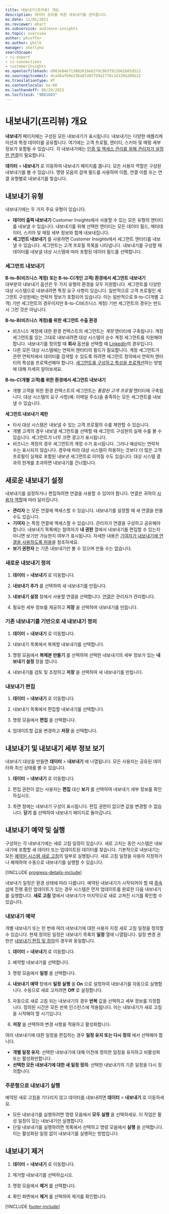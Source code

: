```yaml
---
title: 내보내기(프리뷰) 개요
description: 데이터 공유를 위한 내보내기를 관리합니다.
ms.date: 11/01/2021
ms.reviewer: mhart
ms.subservice: audience-insights
ms.topic: overview
author: pkieffer
ms.author: philk
manager: shellyha
searchScope:
- ci-export
- ci-connections
- customerInsights
ms.openlocfilehash: d983e84e713003610eb27dc9b3f911b62b01d522
ms.sourcegitcommit: dca46afb9e23ba87a0ff59a1776c1d139e209a32
ms.translationtype: HT
ms.contentlocale: ko-KR
ms.lasthandoff: 06/29/2022
ms.locfileid: "9081603"
---
```

# <a name="exports-preview-overview"></a>내보내기(프리뷰) 개요

**내보내기** 페이지에는 구성된 모든 내보내기가 표시됩니다. 내보내기는 다양한 애플리케이션과 특정 데이터를 공유합니다. 여기에는 고객 프로필, 엔터티, 스키마 및 매핑 세부 정보가 포함될 수 있습니다. 각 내보내기에는 [인증 및 액세스 관리를 위해 관리자가 설정한 연결](connections.md)이 필요합니다.

**데이터** > **내보내기** 로 이동하여 내보내기 페이지를 봅니다. 모든 사용자 역할은 구성된 내보내기를 볼 수 있습니다. 명령 모음의 검색 필드를 사용하여 이름, 연결 이름 또는 연결 유형별로 내보내기를 찾습니다.

## <a name="export-types"></a>내보내기 유형

내보내기에는 두 가지 주요 유형이 있습니다.  

- **데이터 출력 내보내기** Customer Insights에서 사용할 수 있는 모든 유형의 엔터티를 내보낼 수 있습니다. 내보내기를 위해 선택한 엔터티는 모든 데이터 필드, 메타데이터, 스키마 및 매핑 세부 정보와 함께 내보내집니다. 
- **세그먼트 내보내기** 를 사용하면 Customer Insights에서 세그먼트 엔터티를 내보낼 수 있습니다. 세그먼트는 고객 프로필 목록을 나타냅니다. 내보내기를 구성할 때 데이터를 내보낼 대상 시스템에 따라 포함된 데이터 필드를 선택합니다. 

### <a name="export-segments"></a>세그먼트 내보내기

**B-to-B(비즈니스 계정) 또는 B-to-C(개인 고객) 환경에서 세그먼트 내보내기**  
대부분의 내보내기 옵션은 두 가지 유형의 환경을 모두 지원합니다. 세그먼트를 다양한 대상 시스템으로 내보내려면 특정 요구 사항이 있습니다. 일반적으로 고객 프로필인 세그먼트 구성원에는 연락처 정보가 포함되어 있습니다. 이는 일반적으로 B-to-C(개별 고객) 기반 세그먼트의 경우이지만 B-to-C(비즈니스 계정) 기반 세그먼트의 경우는 반드시 그런 것은 아닙니다. 

**B-to-B(비즈니스 계정)를 위한 세그먼트 수출 환경**  
- 비즈니스 계정에 대한 환경 컨텍스트의 세그먼트는 *계정* 엔터티에 구축됩니다. 계정 세그먼트를 있는 그대로 내보내려면 대상 시스템이 순수 계정 세그먼트를 지원해야 합니다. 내보내기를 정의할 때 **회사** 옵션을 선택할 때 [LinkedIn](export-linkedin-ads.md)의 경우입니다.
- 다른 모든 대상 시스템에는 연락처 엔터티의 필드가 필요합니다. 계정 세그먼트가 관련 연락처에서 데이터를 검색할 수 있도록 하려면 세그먼트 정의에서 연락처 엔터티의 특성을 프로젝션해야 합니다. [세그먼트를 구성하고 특성을 프로젝션](segment-builder.md)하는 방법에 대해 자세히 알아보세요.

**B-to-C(개별 고객)를 위한 환경에서 세그먼트 내보내기**  
- 개별 고객을 위한 환경 컨텍스트의 세그먼트는 *통합된 고객 프로필* 엔터티에 구축됩니다. 대상 시스템의 요구 사항(예: 이메일 주소)을 충족하는 모든 세그먼트를 내보낼 수 있습니다.

**세그먼트 내보내기 제한**  
- 타사 대상 시스템은 내보낼 수 있는 고객 프로필의 수를 제한할 수 있습니다. 
- 개별 고객의 경우 내보낼 세그먼트를 선택할 때 세그먼트 구성원의 실제 수를 볼 수 있습니다. 세그먼트가 너무 크면 경고가 표시됩니다. 
- 비즈니스 계정의 경우 세그먼트의 계정 수가 표시됩니다. 그러나 예상되는 연락처 수는 표시되지 않습니다. 경우에 따라 대상 시스템이 허용하는 것보다 더 많은 고객 프로필이 실제로 포함된 내보낸 세그먼트로 이어질 수도 있습니다. 대상 시스템 결과의 한계를 초과하면 내보내기를 건너뜁니다. 

## <a name="set-up-a-new-export"></a>새로운 내보내기 설정  
내보내기를 설정하거나 편집하려면 연결을 사용할 수 있어야 합니다. 연결은 귀하의 [사용자 역할](permissions.md)에 따라 달라집니다.
- **관리자** 는 모든 연결에 액세스할 수 있습니다. 내보내기를 설정할 때 새 연결을 만들 수도 있습니다.
- **기여자** 는 특정 연결에 액세스할 수 있습니다. 관리자가 연결을 구성하고 공유해야 합니다. 내보내기 목록에는 참여자가 **내 권한** 열에서 내보내기를 편집할 수 있는지 아니면 보기만 가능한지 여부가 표시됩니다. 자세한 내용은 [기여자가 내보내기에 연결을 사용하도록 허용](connections.md#allow-contributors-to-use-a-connection-for-exports)을 참조하세요.
- **보기 권한자** 는 기존 내보내기만 볼 수 있으며 만들 수는 없습니다.

### <a name="define-a-new-export"></a>새로운 내보내기 정의

1. **데이터** > **내보내기** 로 이동합니다.

1. **내보내기 추가** 를 선택하여 새 내보내기를 만듭니다.

1. **내보내기 설정** 창에서 사용할 연결을 선택합니다. [연결](connections.md)은 관리자가 관리합니다. 

1. 필요한 세부 정보를 제공하고 **저장** 을 선택하여 내보내기를 만듭니다.

### <a name="define-a-new-export-based-on-an-existing-export"></a>기존 내보내기를 기반으로 새 내보내기 정의

1. **데이터** > **내보내기** 로 이동합니다.

1. 내보내기 목록에서 복제할 내보내기를 선택합니다.

1. 명령 모음에서 **복제본 만들기** 를 선택하여 선택한 내보내기의 세부 정보가 있는 **내보내기 설정** 창을 엽니다.

1. 내보내기를 검토 및 조정하고 **저장** 을 선택하여 새 내보내기를 만듭니다.

### <a name="edit-an-export"></a>내보내기 편집

1. **데이터** > **내보내기** 로 이동합니다.

1. 내보내기 목록에서 편집할 내보내기를 선택합니다.

1. 명령 모음에서 **편집** 을 선택합니다.

1. 업데이트할 값을 변경하고 **저장** 을 선택합니다.

## <a name="view-exports-and-export-details"></a>내보내기 및 내보내기 세부 정보 보기

내보내기 대상을 만들면 **데이터** > **내보내기** 에 나열됩니다. 모든 사용자는 공유된 데이터와 최신 상태를 볼 수 있습니다.

1. **데이터** > **내보내기** 로 이동합니다.

1. 편집 권한이 없는 사용자는 **편집** 대신 **보기** 를 선택하여 내보내기 세부 정보를 확인하십시오.

1. 측면 창에는 내보내기 구성이 표시됩니다. 편집 권한이 없으면 값을 변경할 수 없습니다. **닫기** 를 선택하여 내보내기 페이지로 돌아갑니다.

## <a name="schedule-and-run-exports"></a>내보내기 예약 및 실행

구성하는 각 내보내기에는 새로 고침 일정이 있습니다. 새로 고치는 동안 시스템은 내보내기에 포함할 새 데이터 또는 업데이트된 데이터를 찾습니다. 기본적으로 내보내기는 모든 [예약된 시스템 새로 고침](system.md#schedule-tab)의 일부로 실행됩니다. 새로 고침 일정을 사용자 지정하거나 해제하여 수동으로 내보내기를 실행할 수 있습니다.

[!INCLUDE [progress-details-include](includes/progress-details-pane.md)]

내보내기 일정은 환경 상태에 따라 다릅니다. 예약된 내보내기가 시작되어야 할 때 [종속성](system.md#refresh-processes)에 진행 중인 업데이트가 있는 경우 시스템은 먼저 업데이트를 완료한 다음 내보내기를 실행합니다. **새로 고침** 열에서 내보내기가 마지막으로 새로 고쳐진 시기를 확인할 수 있습니다.

### <a name="schedule-exports"></a>내보내기 예약

개별 내보내기 또는 한 번에 여러 내보내기에 대한 사용자 지정 새로 고침 일정을 정의할 수 있습니다. 현재 정의된 일정은 내보내기 목록의 **일정** 열에 나열됩니다. 일정 변경 권한은 [내보내기 편집 및 정의](export-destinations.md#set-up-a-new-export)의 경우와 동일합니다. 

1. **데이터** > **내보내기** 로 이동합니다.

1. 예약할 내보내기를 선택합니다.

1. 명령 모음에서 **일정** 을 선택합니다.

1. **내보내기 예약** 창에서 **일정 실행** 을 **On** 으로 설정하여 내보내기를 자동으로 실행합니다. 수동으로 새로 고치려면 **Off** 로 설정합니다.

1. 자동으로 새로 고침 되는 내보내기의 경우 **반복** 값을 선택하고 세부 정보를 지정합니다. 정의된 시간은 모든 반복 인스턴스에 적용됩니다. 이는 내보내기가 새로 고침을 시작해야 할 시기입니다.

1. **저장** 을 선택하여 변경 사항을 적용하고 활성화합니다.

여러 내보내기에 대한 일정을 편집하는 경우 **일정 유지 또는 다시 정의** 에서 선택해야 합니다.
- **개별 일정 유지**: 선택한 내보내기에 대해 이전에 정의한 일정을 유지하고 비활성화 또는 활성화만합니다.
- **선택한 모든 내보내기에 대한 새 일정 정의**: 선택한 내보내기의 기존 일정을 다시 정의합니다.

### <a name="run-exports-on-demand"></a>주문형으로 내보내기 실행

예약된 새로 고침을 기다리지 않고 데이터를 내보내려면 **데이터** > **내보내기** 로 이동하세요.

- 모든 내보내기를 실행하려면 명령 모음에서 **모두 실행** 을 선택하세요. 이 작업은 활성 일정이 있는 내보내기만 실행합니다.
- 단일 내보내기를 실행하려면 목록에서 선택하고 명령 모음에서 **실행** 을 선택합니다. 이는 활성화된 일정 없이 내보내기를 실행하는 방법입니다. 

## <a name="remove-an-export"></a>내보내기 제거

1. **데이터** > **내보내기** 로 이동합니다.

1. 제거할 내보내기를 선택하십시오.

1. 명령 모음에서 **제거** 를 선택합니다.

1. 확인 화면에서 **제거** 를 선택하여 제거를 확인합니다.


[!INCLUDE [footer-include](includes/footer-banner.md)]
